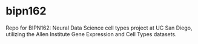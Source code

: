 # bipn162
Repo for BIPN162: Neural Data Science cell types project at UC San Diego, utilizing the Allen Institute Gene Expression and Cell Types datasets.
